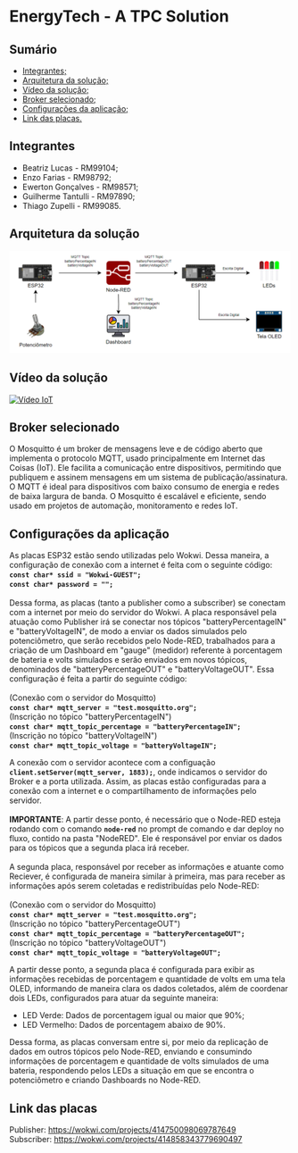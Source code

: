 # EnergyTech - A TPC Solution

## Sumário
- [Integrantes;](#integrantes)
- [Arquitetura da solução;](#arquitetura-da-solução)
- [Vídeo da solução;](#vídeo-da-solução)
- [Broker selecionado;](#broker-selecionado)
- [Configurações da aplicação;](#configurações-da-aplicação)
- [Link das placas.](#link-das-placas)

## Integrantes
- Beatriz Lucas - RM99104;
- Enzo Farias - RM98792;
- Ewerton Gonçalves - RM98571;
- Guilherme Tantulli - RM97890;
- Thiago Zupelli - RM99085.

## Arquitetura da solução
![Imagem da arquitetura da solução.](images/EnergyTechDiagram.png)

## Vídeo da solução
[![Vídeo IoT](http://img.youtube.com/vi/vXV1A3172Z4/0.jpg)](http://www.youtube.com/watch?v=vXV1A3172Z4)

## Broker selecionado
O Mosquitto é um broker de mensagens leve e de código aberto que implementa o protocolo MQTT, usado principalmente em Internet das Coisas (IoT). Ele facilita a comunicação entre dispositivos, permitindo que publiquem e assinem mensagens em um sistema de publicação/assinatura. O MQTT é ideal para dispositivos com baixo consumo de energia e redes de baixa largura de banda. O Mosquitto é escalável e eficiente, sendo usado em projetos de automação, monitoramento e redes IoT.

## Configurações da aplicação
As placas ESP32 estão sendo utilizadas pelo Wokwi. Dessa maneira, a configuração de conexão com a internet é feita com o seguinte código:\
**`const char* ssid = "Wokwi-GUEST";`**\
**`const char* password = "";`**\
\
Dessa forma, as placas (tanto a publisher como a subscriber) se conectam com a internet por meio do servidor do Wokwi. A placa responsável pela atuação como Publisher irá se conectar 
nos tópicos "batteryPercentageIN" e "batteryVoltageIN", de modo a enviar os dados simulados pelo potenciômetro, que serão recebidos pelo Node-RED, trabalhados para a criação de um Dashboard em "gauge" (medidor) referente
à porcentagem de bateria e volts simulados e serão enviados em novos tópicos, denominados de "batteryPercentageOUT" e "batteryVoltageOUT".
Essa configuração é feita a partir do seguinte código:\
\
(Conexão com o servidor do Mosquitto)\
**`const char* mqtt_server = "test.mosquitto.org";`**\
(Inscrição no tópico "batteryPercentageIN")\
**`const char* mqtt_topic_percentage = "batteryPercentageIN";`**\
(Inscrição no tópico "batteryVoltageIN")\
**`const char* mqtt_topic_voltage = "batteryVoltageIN";`**

A conexão com o servidor acontece com a configuação **`client.setServer(mqtt_server, 1883);`**, onde indicamos o servidor do Broker e a porta utilizada. Assim, as placas estão configuradas para a conexão com a internet e o compartilhamento de informações pelo servidor.\
\
**IMPORTANTE**: A partir desse ponto, é necessário que o Node-RED esteja rodando com o comando **`node-red`** no prompt de comando e dar deploy no fluxo, contido na pasta "NodeRED". Ele é responsável por enviar os dados para os tópicos que a segunda placa irá receber.\
\
A segunda placa, responsável por receber as informações e atuante como Reciever, é configurada de maneira similar à primeira, mas para receber as informações após serem coletadas e redistribuídas pelo Node-RED:\
\
(Conexão com o servidor do Mosquitto)\
**`const char* mqtt_server = "test.mosquitto.org";`**\
(Inscrição no tópico "batteryPercentageOUT")\
**`const char* mqtt_topic_percentage = "batteryPercentageOUT";`**\
(Inscrição no tópico "batteryVoltageOUT")\
**`const char* mqtt_topic_voltage = "batteryVoltageOUT";`**

A partir desse ponto, a segunda placa é configurada para exibir as informações recebidas de porcentagem e quantidade de volts em uma tela OLED, informando de maneira clara os dados coletados, além de coordenar dois LEDs, configurados para atuar da seguinte maneira:
- LED Verde: Dados de porcentagem igual ou maior que 90%;
- LED Vermelho: Dados de porcentagem abaixo de 90%.

Dessa forma, as placas conversam entre si, por meio da replicação de dados em outros tópicos pelo Node-RED, enviando e consumindo informações de porcentagem e quantidade de volts simulados de uma bateria, respondendo pelos LEDs a situação em que se encontra o potenciômetro e criando Dashboards no Node-RED.

## Link das placas
Publisher: https://wokwi.com/projects/414750098069787649 \
Subscriber: https://wokwi.com/projects/414858343779690497